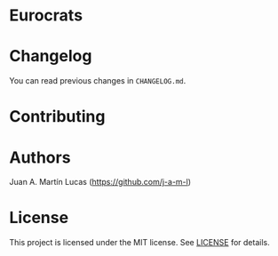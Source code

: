 Eurocrats
=========

Changelog
=========

You can read previous changes in `CHANGELOG.md`.

Contributing
============

Authors
=======
Juan A. Martín Lucas (https://github.com/j-a-m-l)

License
=======
This project is licensed under the MIT license. See [LICENSE]() for details.
